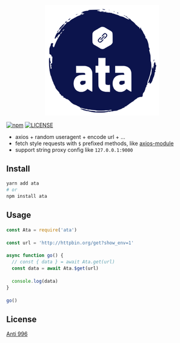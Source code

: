 <div align="center">
	<div>
		<img width="300" src="https://github.com/yahtnif/static/raw/master/logo/ata.svg?sanitize=true" alt="ata">
	</div>
</div>

[![npm](https://badgen.net/npm/v/ata)](https://www.npmjs.com/package/ata)
[![LICENSE](https://img.shields.io/badge/license-Anti%20996-blue.svg)](https://github.com/996icu/996.ICU/blob/master/LICENSE)

- axios + random useragent + encode url + ...
- fetch style requests with `$` prefixed methods, like [axios-module](https://github.com/nuxt-community/axios-module)
- support string proxy config like `127.0.0.1:9000`

## Install

```sh
yarn add ata
# or
npm install ata
```

## Usage

```js
const Ata = require('ata')

const url = 'http://httpbin.org/get?show_env=1'

async function go() {
  // const { data } = await Ata.get(url)
  const data = await Ata.$get(url)

  console.log(data)
}

go()
```

## License

[Anti 996](./LICENSE)
